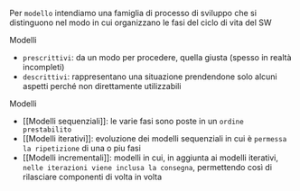 Per `modello` intendiamo una famiglia di processo di sviluppo che si distinguono nel modo in cui organizzano le fasi del ciclo di vita del SW

Modelli
- `prescrittivi`: da un modo per procedere, quella giusta (spesso in realtà incompleti)
- `descrittivi`: rappresentano una situazione prendendone solo alcuni aspetti perché non direttamente utilizzabili 

Modelli
- [[Modelli sequenziali]]: le varie fasi sono poste in un `ordine prestabilito`
- [[Modelli iterativi]]: evoluzione dei modelli sequenziali in cui è `permessa la ripetizione` di una o piu fasi
- [[Modelli incrementali]]: modelli in cui, in aggiunta ai modelli iterativi, `nelle iterazioni viene inclusa la consegna`, permettendo così di rilasciare componenti di volta in volta

